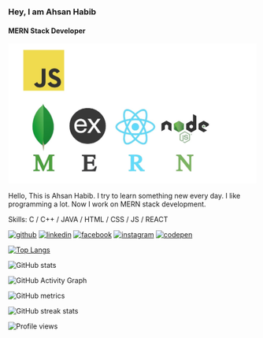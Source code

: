###  Hey, I am Ahsan Habib
#### MERN Stack Developer
![MERN Stack Developer](https://github.com/Ahsan75412/ashan75412/blob/main/gitbannerimage.jpg)

Hello, This is  Ahsan Habib. I try to learn something new every day. I like programming a lot. Now I work on MERN stack development.

Skills: C /  C++ / JAVA / HTML / CSS / JS / REACT 



[<img src='https://cdn.jsdelivr.net/npm/simple-icons@3.0.1/icons/github.svg' alt='github' height='40'>](https://github.com/ahsan75412)  [<img src='https://cdn.jsdelivr.net/npm/simple-icons@3.0.1/icons/linkedin.svg' alt='linkedin' height='40'>](https://www.linkedin.com/in/ahsan-habib-programmer/)  [<img src='https://cdn.jsdelivr.net/npm/simple-icons@3.0.1/icons/facebook.svg' alt='facebook' height='40'>](https://www.facebook.com/ahsanhabib.mradul)  [<img src='https://cdn.jsdelivr.net/npm/simple-icons@3.0.1/icons/instagram.svg' alt='instagram' height='40'>](https://www.instagram.com/ahsan_programmer/)  [<img src='https://cdn.jsdelivr.net/npm/simple-icons@3.0.1/icons/codepen.svg' alt='codepen' height='40'>](https://codepen.io/ahsan754)  

[![Top Langs](https://github-readme-stats.vercel.app/api/top-langs/?username=ahsan75412)](https://github.com/anuraghazra/github-readme-stats)

![GitHub stats](https://github-readme-stats.vercel.app/api?username=ahsan75412&show_icons=true)  

![GitHub Activity Graph](https://activity-graph.herokuapp.com/graph?username=ahsan75412)  

![GitHub metrics](https://metrics.lecoq.io/ahsan75412)  

![GitHub streak stats](https://github-readme-streak-stats.herokuapp.com/?user=ahsan75412)  

![Profile views](https://gpvc.arturio.dev/ahsan75412)  
